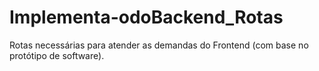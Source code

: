 # Implementa-odoBackend_Rotas
Rotas necessárias para atender as demandas do Frontend (com base no protótipo de software).
